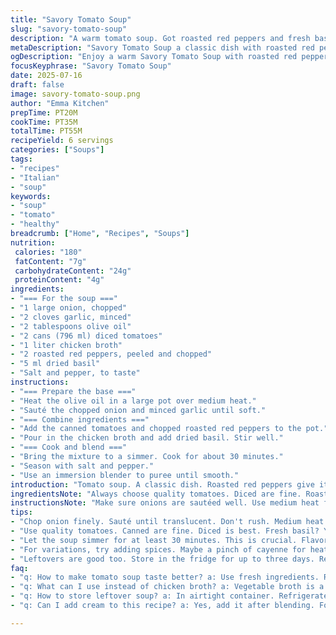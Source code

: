 ```yaml
---
title: "Savory Tomato Soup"
slug: "savory-tomato-soup"
description: "A warm tomato soup. Got roasted red peppers and fresh basil. Uses chicken broth. Quick prep and cooking time. Great for lunch or dinner. Blend until smooth. Serve hot in bowls. Garnish with basil leaves."
metaDescription: "Savory Tomato Soup a classic dish with roasted red peppers and fresh basil. Quick to prepare and perfect for lunch or dinner."
ogDescription: "Enjoy a warm Savory Tomato Soup with roasted red peppers and basil. Quick cooking time makes it a great meal option."
focusKeyphrase: "Savory Tomato Soup"
date: 2025-07-16
draft: false
image: savory-tomato-soup.png
author: "Emma Kitchen"
prepTime: PT20M
cookTime: PT35M
totalTime: PT55M
recipeYield: 6 servings
categories: ["Soups"]
tags:
- "recipes"
- "Italian"
- "soup"
keywords:
- "soup"
- "tomato"
- "healthy"
breadcrumb: ["Home", "Recipes", "Soups"]
nutrition: 
 calories: "180"
 fatContent: "7g"
 carbohydrateContent: "24g"
 proteinContent: "4g"
ingredients:
- "=== For the soup ==="
- "1 large onion, chopped"
- "2 cloves garlic, minced"
- "2 tablespoons olive oil"
- "2 cans (796 ml) diced tomatoes"
- "1 liter chicken broth"
- "2 roasted red peppers, peeled and chopped"
- "5 ml dried basil"
- "Salt and pepper, to taste"
instructions:
- "=== Prepare the base ==="
- "Heat the olive oil in a large pot over medium heat."
- "Sauté the chopped onion and minced garlic until soft."
- "=== Combine ingredients ==="
- "Add the canned tomatoes and chopped roasted red peppers to the pot."
- "Pour in the chicken broth and add dried basil. Stir well."
- "=== Cook and blend ==="
- "Bring the mixture to a simmer. Cook for about 30 minutes."
- "Season with salt and pepper."
- "Use an immersion blender to puree until smooth."
introduction: "Tomato soup. A classic dish. Roasted red peppers give it depth. Fresh basil for aroma. Quick to prepare. Finishing with a blender. Just a few ingredients."
ingredientsNote: "Always choose quality tomatoes. Diced are fine. Roasted peppers add sweetness. Fresh basil brightens the dish. Chicken broth adds richness. If vegetarian, use vegetable broth."
instructionsNote: "Make sure onions are sautéed well. Use medium heat for best results. Simmer for at least 30 minutes to blend flavors. Adjust seasoning before blending. Serve promptly for best taste."
tips:
- "Chop onion finely. Sauté until translucent. Don't rush. Medium heat is key. Garlic goes in next. Add it once onion is soft. Smell that fragrance? Perfect. Roast peppers yourself or use jarred."
- "Use quality tomatoes. Canned are fine. Diced is best. Fresh basil? Yes please. Adds aroma and taste. Dry basil works in a pinch. Adjust seasoning after blending for best flavor."
- "Let the soup simmer for at least 30 minutes. This is crucial. Flavors need time to meld. Stir occasionally. Avoid sticking at the bottom. Keep an eye on it. Blend thoroughly for smooth texture."
- "For variations, try adding spices. Maybe a pinch of cayenne for heat. Croutons on top are great. Add a drizzle of cream for richness. Serve hot for best enjoyment."
- "Leftovers are good too. Store in the fridge for up to three days. Reheat on low heat. Add water if too thick. Freezing is an option as well. Cool before freezing."
faq:
- "q: How to make tomato soup taste better? a: Use fresh ingredients. Roast peppers. Adjust seasonings. Add a splash of balsamic vinegar."
- "q: What can I use instead of chicken broth? a: Vegetable broth is a great choice. Or water with seasoning. Keeps it vegan. Flavor will differ."
- "q: How to store leftover soup? a: In airtight container. Refrigerate for up to three days. Freezing is possible. But ensure it's cool first."
- "q: Can I add cream to this recipe? a: Yes, add it after blending. For a creamy version. Adjust to taste. Don't overdo it."

---
```

